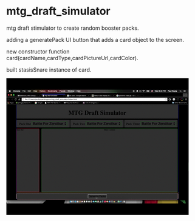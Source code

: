 # mtg_draft_simulator
mtg draft stimulator to create random booster packs.

adding a generatePack UI button that adds a card object to the screen.

new constructor function card(cardName,cardType,cardPictureUrl,cardColor).

built stasisSnare instance of card.


![picture of homework](homework.gif)

